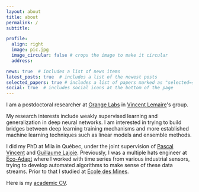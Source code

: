 ```yaml
---
layout: about
title: about
permalink: /
subtitle: 

profile:
  align: right
  image: pic.jpg
  image_circular: false # crops the image to make it circular
  address:

news: true  # includes a list of news items
latest_posts: true  # includes a list of the newest posts
selected_papers: true # includes a list of papers marked as "selected={true}"
social: true  # includes social icons at the bottom of the page
---
```


I am a postdoctoral researcher at [Orange Labs](https://hellofuture.orange.com/fr/) in [Vincent Lemaire](http://vincentlemaire-labs.fr/)'s group.

My research interests include weakly supervised learning and generalization in deep neural networks. I am interested in trying to build bridges between deep learning training mechanisms and more established machine learning techniques such as linear models and ensemble methods.

I did my PhD at Mila in Québec, under the joint supervision of [Pascal Vincent](https://ai.facebook.com/people/pascal-vincent/) and [Guillaume Lajoie](https://www.guillaumelajoie.com/).
Previously, I was a multiple hats engineer at [Eco-Adapt](https://www.eco-adapt.com/?lang=fr) where I worked with time series from various industrial sensors, trying to develop automated algorithms to make sense of these data streams. Prior to that I studied at [École des Mines](https://www.minesparis.psl.eu/).

Here is my [academic CV](/assets/pdf/thomas_george_academic_cv.pdf).